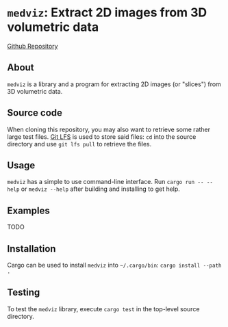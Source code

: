 # `medviz`: Extract 2D images from 3D volumetric data

[Github Repository](https://github.com/fredmorcos/medviz)

## About

`medviz` is a library and a program for extracting 2D images (or
"slices") from 3D volumetric data.

## Source code

When cloning this repository, you may also want to retrieve some
rather large test files. [Git LFS](https://git-lfs.github.com) is used
to store said files: `cd` into the source directory and use `git lfs
pull` to retrieve the files.

## Usage

`medviz` has a simple to use command-line interface. Run `cargo run --
--help` or `medviz --help` after building and installing to get help.

## Examples

TODO

## Installation

Cargo can be used to install `medviz` into `~/.cargo/bin`: `cargo
install --path .`

## Testing

To test the `medviz` library, execute `cargo test` in the top-level
source directory.
